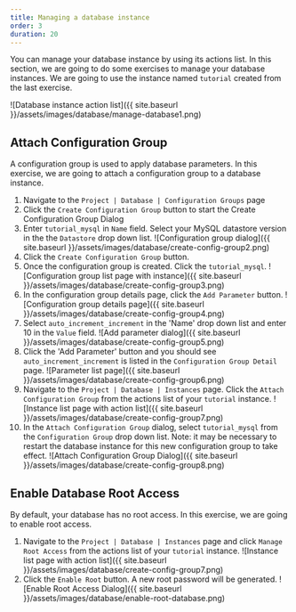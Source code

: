 ```yaml
---
title: Managing a database instance
order: 3
duration: 20
---
```


You can manage your database instance by using its actions list. In this section, we are going to do some exercises to manage your database instances.  We are going to use the instance named `tutorial` created from the last exercise.

![Database instance action list]({{ site.baseurl }}/assets/images/database/manage-database1.png)

## Attach Configuration Group

A configuration group is used to apply database parameters. In this exercise, we are going to attach a configuration group to a database instance.

1. Navigate to the `Project | Database | Configuration Groups` page
1. Click the `Create Configuration Group` button to start the Create Configuration Group Dialog
1. Enter `tutorial_mysql` in `Name` field. Select your MySQL datastore version in the the `Datastore` drop down list.
![Configuration group dialog]({{ site.baseurl }}/assets/images/database/create-config-group2.png)
1. Click the `Create Configuration Group` button.
1. Once the configuration group is created. Click the `tutorial_mysql`.
![Configuration group list page with instance]({{ site.baseurl }}/assets/images/database/create-config-group3.png) 
1. In the configuration group details page, click the `Add Parameter` button.
![Configuration group details page]({{ site.baseurl }}/assets/images/database/create-config-group4.png) 
1. Select `auto_increment_increment` in the 'Name' drop down list and enter 10 in the `Value` field.
![Add parameter dialog]({{ site.baseurl }}/assets/images/database/create-config-group5.png)
1. Click the 'Add Parameter' button and you should see `auto_increment_increment` is listed in the `Configuration Group Detail` page.
![Parameter list page]({{ site.baseurl }}/assets/images/database/create-config-group6.png)
1. Navigate to the `Project | Database | Instances` page. Click the `Attach Configuration Group` from the actions list of your `tutorial` instance.
![Instance list page with action list]({{ site.baseurl }}/assets/images/database/create-config-group7.png)
1. In the `Attach Configuration Group` dialog, select `tutorial_mysql` from the `Configuration Group` drop down list. Note: it may be necessary to restart the database instance for this new configuration group to take effect.
![Attach Configuration Group Dialog]({{ site.baseurl }}/assets/images/database/create-config-group8.png)

## Enable Database Root Access

By default, your database has no root access. In this exercise, we are going to enable root access.

1. Navigate to the `Project | Database | Instances` page and click `Manage Root Access` from the actions list of your `tutorial` instance.
![Instance list page with action list]({{ site.baseurl }}/assets/images/database/create-config-group7.png)
1. Click the `Enable Root` button. A new root password will be generated.
![Enable Root Access Dialog]({{ site.baseurl }}/assets/images/database/enable-root-database.png)
